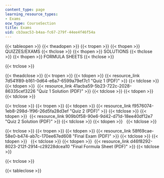 ```yaml
---
content_type: page
learning_resource_types:
- Exams
ocw_type: CourseSection
title: Exams
uid: cb3aac53-b4aa-fc67-279f-44ee4f46f54a
---
```


{{< tableopen >}}
{{< theadopen >}}
{{< tropen >}}
{{< thopen >}}
QUIZZES/EXAMS
{{< thclose >}}
{{< thopen >}}
SOLUTIONS
{{< thclose >}}
{{< thopen >}}
FORMULA SHEETS
{{< thclose >}}

{{< trclose >}}

{{< theadclose >}}
{{< tropen >}}
{{< tdopen >}}
{{< resource_link 7d541f89-b161-0d64-e6a7-6599a79ef7c1 "Quiz 1 (PDF)" >}}
{{< tdclose >}}
{{< tdopen >}}
 {{< resource_link 41acba59-5b23-722c-2028-86335cef3226 "Quiz 1 Solution (PDF)" >}}
{{< tdclose >}}
{{< tdopen >}}
 
{{< tdclose >}}

{{< trclose >}}
{{< tropen >}}
{{< tdopen >}}
{{< resource_link f9576074-1eb8-298d-1f96-26d5fa28d3ef "Quiz 2 (PDF)" >}}
{{< tdclose >}}
{{< tdopen >}}
 {{< resource_link 909b0f58-90e6-9d42-d71d-18ee40df12e7 "Quiz 2 Solution (PDF)" >}}
{{< tdclose >}}
{{< tdopen >}}
 
{{< tdclose >}}

{{< trclose >}}
{{< tropen >}}
{{< tdopen >}}
{{< resource_link 58f69cae-58e0-b474-ab7c-170ee67ed608 "Final Exam (PDF)" >}}
{{< tdclose >}}
{{< tdopen >}}
 
{{< tdclose >}}
{{< tdopen >}}
 {{< resource_link d46f8292-8023-212f-2914-c29228dcea10 "Final Formula Sheet (PDF)" >}}
{{< tdclose >}}

{{< trclose >}}

{{< tableclose >}}